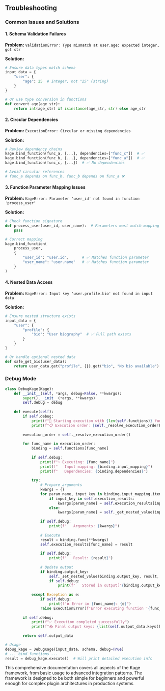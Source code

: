 ## Troubleshooting

### Common Issues and Solutions

#### 1. Schema Validation Failures

**Problem:** `ValidationError: Type mismatch at user.age: expected integer, got str`

**Solution:**
```python
# Ensure data types match schema
input_data = {
    "user": {
        "age": 25  # Integer, not "25" (string)
    }
}

# Or use type conversion in functions
def convert_age(age_str):
    return int(age_str) if isinstance(age_str, str) else age_str
```

#### 2. Circular Dependencies

**Problem:** `ExecutionError: Circular or missing dependencies`

**Solution:**
```python
# Review dependency chains
kage.bind_function(func_a, {...}, dependencies=["func_c"])  # ✅
kage.bind_function(func_b, {...}, dependencies=["func_a"])  # ✅
kage.bind_function(func_c, {...})  # ✅ No dependencies

# Avoid circular references
# func_a depends on func_b, func_b depends on func_a ❌
```

#### 3. Function Parameter Mapping Issues

**Problem:** `KageError: Parameter 'user_id' not found in function 'process_user'`

**Solution:**
```python
# Check function signature
def process_user(user_id, user_name):  # Parameters must match mapping keys
    pass

# Correct mapping
kage.bind_function(
    process_user,
    {
        "user_id": "user.id",      # ✅ Matches function parameter
        "user_name": "user.name"   # ✅ Matches function parameter
    }
)
```

#### 4. Nested Data Access

**Problem:** `KageError: Input key 'user.profile.bio' not found in input data`

**Solution:**
```python
# Ensure nested structure exists
input_data = {
    "user": {
        "profile": {
            "bio": "User biography"  # ✅ Full path exists
        }
    }
}

# Or handle optional nested data
def safe_get_bio(user_data):
    return user_data.get("profile", {}).get("bio", "No bio available")
```

### Debug Mode

```python
class DebugKage(Kage):
    def __init__(self, *args, debug=False, **kwargs):
        super().__init__(*args, **kwargs)
        self.debug = debug
    
    def execute(self):
        if self.debug:
            print(f"🚀 Starting execution with {len(self.functions)} functions")
            print(f"📋 Execution order: {self._resolve_execution_order()}")
        
        execution_order = self._resolve_execution_order()
        
        for func_name in execution_order:
            binding = self.functions[func_name]
            
            if self.debug:
                print(f"⚡ Executing: {func_name}")
                print(f"   Input mapping: {binding.input_mapping}")
                print(f"   Dependencies: {binding.dependencies}")
            
            try:
                # Prepare arguments
                kwargs = {}
                for param_name, input_key in binding.input_mapping.items():
                    if input_key in self.execution_results:
                        kwargs[param_name] = self.execution_results[input_key]
                    else:
                        kwargs[param_name] = self._get_nested_value(input_key, self.input_data)
                
                if self.debug:
                    print(f"   Arguments: {kwargs}")
                
                # Execute
                result = binding.func(**kwargs)
                self.execution_results[func_name] = result
                
                if self.debug:
                    print(f"   Result: {result}")
                
                # Update output
                if binding.output_key:
                    self._set_nested_value(binding.output_key, result, self.output_data)
                    if self.debug:
                        print(f"   Stored in output['{binding.output_key}']")
                
            except Exception as e:
                if self.debug:
                    print(f"❌ Error in {func_name}: {e}")
                raise ExecutionError(f"Error executing function '{func_name}': {str(e)}") from e
        
        if self.debug:
            print(f"✅ Execution completed successfully")
            print(f"📤 Final output keys: {list(self.output_data.keys())}")
        
        return self.output_data

# Usage
debug_kage = DebugKage(input_data, schema, debug=True)
# ... bind functions ...
result = debug_kage.execute()  # Will print detailed execution info
```

This comprehensive documentation covers all aspects of the Kage framework, from basic usage to advanced integration patterns. The framework is designed to be both simple for beginners and powerful enough for complex plugin architectures in production systems.